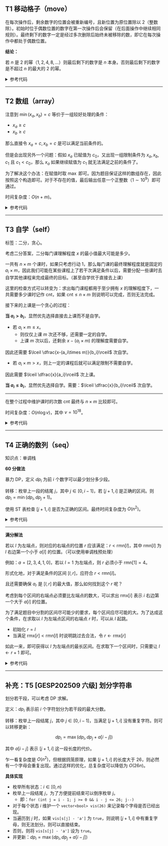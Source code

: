 ## T1 移动格子（move）

在每次操作后，剩余数字的位置会被重新编号，且新位置为原位置除以 $2$（整数除）。初始时位于偶数位置的数字在第一次操作后会保留（在后面操作中继续相同规则）。最终剩下的数字一定是经过多次删除后始终未被移除的数，即它在每次操作中都处于偶数位置。

**结论：**

若 $n$ 是 $2$ 的幂（$1,2,4,8,\ldots$）则最后剩下的数字是 $n$ 本身。否则最后剩下的数字是不超过 $n$ 的最大的 $2$ 的幂。


<details>

<summary>参考代码</summary>


```cpp
int ans = 1;
while (ans <= n)
    ans *= 2;
cout << ans;
```

</details>

___



## T2 数组（array）


注意到 $\min(x_a,x_b)=c$ 等价于一组较好处理的条件：

- $x_a\geq c$
- $x_b\geq c$

那么直接令 $x_a=c,x_b=c$ 是可以满足当前条件的。

但是会出现另外一个问题：假如 $x_a$ 已赋值为 $c_0$，又出现一组限制条件为 $x_a,x_b,c_1$ 且 $c_1<c_0$，那么 $x_a$ 如果继续赋值为 $c_1$ 就无法满足之前的条件了。

为了解决这个办法：在赋值时取 $\max$ 即可。因为题目保证这样的数组存在，因此按照这个构造即可。对于不存在的值，最后输出任意一个正整数（$1\sim 10^9$）即可通过。

时间复杂度：$O(n+m)$。


<details> 

<summary>参考代码</summary>

```cpp
while (m--)
{
    int a, b, c;
    cin >> a >> b >> c;
    x[a] = max(x[a], c);
    x[b] = max(x[b], c);
}
for (int i = 1; i <= n; i++)
{
    if (x[i] == 0) x[i] = 1;
    cout << x[i] << " ";
}
```

</details>



___


## T3 自学（self）


标签：二分，贪心。


考虑二分答案，二分每门课理解程度 $x$ 的最小值最大可能是多少。

一共有 $n\times m$ 个课时，如果只考虑行动 $1$，那么每门课的最终理解程度就是固定的 $a_i\times m$，因此我们可能在某些课程上了若干次满足条件以后，需要分配一些课时去自学其他课程来完成最终的目标。（甚至自学优于直接去上课）


这里的检查方式可以转变为：求出每门课程都用于至少拥有 $x$ 的理解程度下，一共需要多少课时记作 $\text{cnt}$，如果 $\text{cnt}\leq n\times m$ 则说明可以完成，否则无法完成。

接下来的上课是一个贪心的过程：

**当 $a_i>b_i$**，显然优先选择直接去上课而不是自学。


- 若 $a_i\times m\leq x$。
    - 则仅仅上课 $m$ 次还不够，还需要一定的自学。
    - 上课 $m$ 次以后，还剩余 $x-(a_i\times m)$ 的理解度需要自学。

因此还需要 $\lceil \dfrac{x-(a_i\times m)}{b_i}\rceil$ 次自学。


- 若 $a_i\times m>x$，则上一定的课程后就可以满足限制不需要自学。

因此需要 $\lceil \dfrac{x}{a_i}\rceil$ 次上课。

**当 $a_i\leq b_i$**，显然优先选择自学。需要：$\lceil \dfrac{x}{b_i}\rceil$ 次自学。


____

在整个过程中维护课时的次数 $\text{cnt}$ 最终与 $n\times m$ 比较即可。


时间复杂度：$O(n\log{v})$，其中 $v=10^{18}$。



<details> 

<summary>参考代码</summary>

```cpp
#include <bits/stdc++.h>
#define int long long
using namespace std;
constexpr int N = 3e5 + 5;
int n, m, a[N], b[N];
bool check(int x)
{
    int cnt = n * m;
    for (int i = 1; i <= n; ++i)
    {
        if (a[i] > b[i]) // 优先上课，不够的靠自学补。注意每门课最多上 m 次
        {
            if (a[i] * m <= x)
            {
                cnt -= m; // 先上课 m 次
                int tmp = x - a[i] * m;  // 剩余理解程度靠自学完成
                cnt -= (tmp + b[i] - 1) / b[i]; // 除以 b[i] 向上取整
            }
            else // 无需自学，直接上课就够用
            {
                cnt -= (x + a[i] - 1) / a[i];
            }
        }
        else // 优先自学，自学次数没有限制，因此学到满足要求即可。
        {
            cnt -= (x + b[i] - 1) / b[i];
            
        }
        if (cnt < 0) return 0;
    }
    return 1;
}
signed main()
{
    ios::sync_with_stdio(false), cin.tie(0);
    cin >> n >> m;
    for (int i = 1; i <= n; ++i)
        cin >> a[i];
    for (int i = 1; i <= n; ++i)
        cin >> b[i];
    int l = 0, r = 1e18, ans = 0;
    while (l <= r)
    {
        int mid = l + r >> 1;
        if (check(mid))
            ans = mid, l = mid + 1;
        else
            r = mid - 1;
    }
    cout << ans;
    return 0;
}
```

</details>


____


## T4 正确的数列（seq）


知识点：单调栈


**$60$ 分做法**

暴力 DP，定义 $dp_i$ 为前 $i$ 个数字可以最少划分多少段。

转移：枚举上一段的结尾 $j$，其中 $j\in [0,i-1]$，若 $[j+1,i]$ 是正确的区间。则 $dp_i=\min(dp_i,dp_j+1)$。

使用 ST 表检查 $[j+1,i]$ 是否为正确的区间。最终时间复杂度为 $O(n^2)$。



<details> 

<summary>参考代码</summary>


```cpp
#include <bits/stdc++.h>
#define int long long
using namespace std;
constexpr int N = 3e5 + 5;
int n, a[N], f[N][19], g[N][19], Log2[N], dp[N];
void init()
{
    for (int i = 1; i <= n; i++) f[i][0] = g[i][0] = a[i];
    for (int i = 2; i <= n; i++) Log2[i] = Log2[i >> 1] + 1;
    for (int j = 1; (1 << j) <= n; j++)
    {
        for (int i = 1; i + (1 << j) - 1 <= n; i++)
        {
            f[i][j] = max(f[i][j - 1], f[i + (1 << (j - 1))][j - 1]);
            g[i][j] = min(g[i][j - 1], g[i + (1 << (j - 1))][j - 1]);
        }
    }
}
int query(int l, int r, int op)
{
    int len = Log2[r - l + 1];
    if (op) return max(f[l][len], f[r - (1 << len) + 1][len]);
    else return min(g[l][len], g[r - (1 << len) + 1][len]);
}
signed main()
{
    ios::sync_with_stdio(false), cin.tie(0);
    cin >> n;
    for (int i = 1; i <= n; i++)
    {
        cin >> a[i];
        dp[i] = 1e9;
    }
    init();
    for (int i = 1; i <= n; i++)
    {
        for (int j = 0; j < i; j++)
        {
            if (query(j + 1, i, 1) == a[i] && query(j + 1, i, 0) == a[j + 1])
            {
                dp[i] = min(dp[i], dp[j] + 1);
            }
        }
    }
    cout << dp[n];
    return 0;
}
```

</details>

____


**满分解法**

若以 $l$ 为左端点，则对应的右端点的位置 $r$ 应该满足：$r<\text{rmn}[l]$，其中 $\text{rmn}[l]$ 为 $l$ 右边第一个小于 $a[l]$ 的位置。（可以使用单调栈预处理）



例如：$a=[2,3,4,1,0]$，若以 $l=1$ 为左端点，则 $r$ 必须小于 $\text{rmn}[1]=4$。


形式化地，对于满足条件的区间 $[l,r]$，应符合 $r<\text{rmn}[l]$。

且还需要确保 $a_r$ 是 $[l,r]$ 的最大值，那么如何找到这个 $r$ 呢？


考虑到每个区间的右端点必须要比左端点的数大，可以求出 $\text{rmx}[i]$ 表示 $i$ 右边第一个大于 $a[i]$ 的位置。

为了满足题目中分割的区间尽可能少的要求，每个区间应尽可能的大。为了达成这个条件，在求取以 $l$ 为左端点区间的右端点 $r$ 时，可以从 $l$ 起跳。

- 初始化 $r=l$
- 当满足 $\text{rmx}[r]<\text{rmn}[l]$ 时说明跳过去合法，令 $r\gets \text{rmx}[r]$

如此一来，即可获得以 $l$ 为左端点的最长区间。在求取下一个区间时，只需要让 $l\gets r+1$ 即可。


<details> 

<summary>参考代码</summary>


```cpp
#include <bits/stdc++.h>
using namespace std;
constexpr int N = 3e5 + 5;
int n, a[N], stk[N], top, rmn[N], rmx[N];
int main()
{
    ios::sync_with_stdio(false), cin.tie(0);
    cin >> n;
    for (int i = 1; i <= n; i++)
    {
        cin >> a[i];
        rmn[i] = rmx[i] = n + 1;
    }
    for (int i = 1; i <= n; i++)
    {
        while (top && a[i] < a[stk[top]]) 
            rmn[stk[top--]] = i;
        stk[++top] = i;
    }
    top = 0;
    for (int i = 1; i <= n; i++)
    {
        while (top && a[i] >= a[stk[top]]) 
            rmx[stk[top--]] = i;
        stk[++top] = i;
    }
    int ans = 0;
    for (int l = 1; l <= n; l++)
    {
        int r = l;
        while (r <= n && rmx[r] < rmn[l])
            r = rmx[r];
        ans++;
        l = r;
    }
    cout << ans;
    return 0;
}
```

</details>




____


## 补充：T5 [GESP202509 六级] 划分字符串


划分若干段，可以考虑 DP 求解。

定义：$dp_i$ 表示前 $i$ 个字符划分为若干段的最大分数。

转移：枚举上一段结尾 $j$，其中 $j\in [0,i-1]$，当满足 $[j+1,i]$ 没有重复字符。则可以转移更新：

$$
dp_i=\max(dp_i,dp_j+a[i-j])
$$

其中 $a[i-j]$ 表示 $[j+1,i]$ 这一段长度的代价。


乍一看复杂度是 $O(n^2)$，但根据鸽笼原理，如果 $[j+1,i]$ 的长度大于 $26$，则必然有一个字母会重复出现。通过这样的优化，总复杂度可以降低为 $O(26n)$。


**具体实现**


- 枚举所有状态：$i\in [0,n)$
- 枚举上一段结尾 $j$，为了方便提前结束可以倒序枚举 $j$。
    - 即：`for (int j = i - 1; j >= 0 && i - j <= 26; j--)`
- 对于每个状态 $i$ 维护一个 `vector<bool> vis(26)` 来记录每个字母是否已经出现。
- 当遍历到 $j$ 时，如果 `vis[s[j] - 'a']` 为 `true`，则说明 $[j+1,i]$ 中有重复字母，则无法划分。则可以直接结束。
- 否则，则将 `vis[s[j] - 'a']` 设为 `true`。
- 并更新：$dp_i=\max(dp_i,dp_j+a[i-j])$


